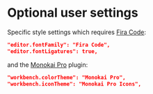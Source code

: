 # Optional user settings

Specific style settings which requires [Fira Code](https://github.com/tonsky/FiraCode):

```json
"editor.fontFamily": "Fira Code",
"editor.fontLigatures": true,
```

and the [Monokai Pro](https://www.monokai.pro/vscode) plugin:

```json
"workbench.colorTheme": "Monokai Pro",
"workbench.iconTheme": "Monokai Pro Icons",
```
